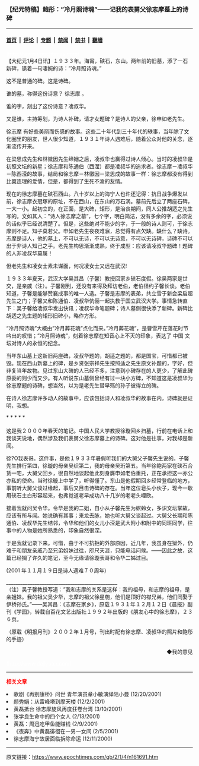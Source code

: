 ### 【纪元特稿】鲍彤：”冷月照诗魂”――记我的表舅父徐志摩墓上的诗碑　

---

#### [首页](../../../..?n161691) &nbsp;|&nbsp; [评论](../../../../../epoch-comment?n161691) &nbsp;|&nbsp; [专题](../../../../../epoch-special?n161691) &nbsp;|&nbsp; [禁闻](../../../../../epoch-news?n161691) &nbsp;|&nbsp; [禁书](../../../../../books?n161691) &nbsp;|&nbsp; [翻墙](https://github.com/gfw-breaker/nogfw/blob/master/README.md?n161691)


<div class="post_content" id="artbody" itemprop="articleBody">
 <!-- article content begin -->
 <p>
  <font color="#ffffff">
   (http://www.epochtimes.com)
  </font>
  <br/>
  【大纪元1月4日讯】１９３３年。海甯，硖石，东山。两年前的旧墓，添了一石新碑，镌着一句凄婉的诗：”冷月照诗魂。”
 </p>
 <p>
  这不是普通的碑。这是诗碑。
 </p>
 <p>
  谁的墓，称得这份诗意？
  <ok href="https://www.epochtimes.com/gb/tag/%E5%BE%90%E5%BF%97%E6%91%A9.html">
   徐志摩
  </ok>
  。
 </p>
 <p>
  谁的字，刻出了这份诗意？凌叔华。
 </p>
 <p>
  又是谁，主持筹划，为诗人补碑，请才女题碑？是诗人的父亲，徐申如老先生。
 </p>
 <p>
  <ok href="https://www.epochtimes.com/gb/tag/%E5%BE%90%E5%BF%97%E6%91%A9.html">
   徐志摩
  </ok>
  有好些美丽而伤感的故事。这些二十年代到三十年代的轶事，当年除了文化圈里的朋友，世人很少知道，１９３１年诗人遇难后，随着公众对他的关念，逐渐流传开来。
 </p>
 <p>
  在梁思成先生和林徽因先生缔姻之后，凌叔华也赢得过诗人倾心。当时的凌叔华是初照文坛的新星；徐志摩和陈通伯（西滢）都是凌叔华的追求者。徐志摩－凌叔华－陈西滢的故事，结局和徐志摩－林徽因－梁思成的故事一样：徐志摩都没有得到比翼连理的爱情，但是，都得到了生死不渝的友情。
 </p>
 <p>
  现在的徐志摩墓在硖石西山。八十岁以上的海宁人也许还记得：抗日战争爆发以前，徐志摩衣冠塚的原址，不在西山，在东山的万石涡。墓前先后立了两座石碑，一大一小。起初立的，在正面，是大碑，矩形，是治丧期间，同人公推胡适之先生写的。文如其人：”诗人徐志摩之墓”，七个字，明白简洁，没有多余的字，必须说的话似乎已经说清楚了。但是，这些绝对不能少的字，于一般的诗人则可，于徐志摩则不足。知子莫若父。申如老先生夜夜难寐，总觉得有点欠缺。缺什么？缺诗。志摩是诗人，他的墓上，不可以无诗，不可以无诗意，不可以无诗碑，诗碑不可以出于非诗人知己之手。老先生构思渐渐成熟，终于成型：应该请凌叔华题碑！题碑的人非凌叔华莫属！
 </p>
 <p>
  但老先生和凌女士素未谋面，何况凌女士又远在武汉!
 </p>
 <p>
  １９３３年夏天，武汉大学吴其昌（子馨）教授回家乡硖石度假。徐吴两家是世交，是亲戚（注）。子馨刚到，还没有来得及拜访老伯，老伯径约子馨长谈。老伯知道，子馨是能够赞襄成事的唯一人选。子馨是志摩的表弟，共立雪于新会梁启超先生之门；子馨又和陈通伯、凌叔华伉俪一起执教于国立武汉大学。事情急转直下：吴子馨给凌叔华发出快讯；凌叔华命笔题碑；诗人墓侧很快添了新碑。新碑比胡适之先生题的矩形旧碑小，略作方形。
 </p>
 <p>
  “冷月照诗魂”大概由”冷月葬花魂”点化而来。”冷月葬花魂”，是曹雪芹在落花时节吟出的叹惜；”冷月照诗魂”，刻着徐志摩在知音心上不灭的印象，表达了
  <ok href="/news/epochnews/home/_cn.html">
   中国
  </ok>
  文坛对诗人的永恒的纪念。
 </p>
 <p>
  当年东山墓上这新旧两座碑，凌叔华题的，胡适之题的，都是国宝，可惜都已被毁。现在西山新墓上的碑，是乡贤张宗祥先生按照适之先生原文补题的，字好，但非复当年故物。见过东山大碑的人已经不多，注意到小碑存在的人更少，了解此碑原委的则少而又少。有人听说东山墓侧曾经有过一块小方碑，不知道这是凌叔华为徐志摩题的诗碑，想当然，以为是老先生替早殇的孙子彼得立的碑。
 </p>
 <p>
  在诗人徐志摩许多动人的故事中，应该包括诗人和凌叔华的故事在内，诗碑就是证明，我想。
 </p>
 <p>
  *  *  *  *  *
  <br/>
  <br/>
  这是我２０００年春天的笔记。中国人民大学教授徐璇回乡扫墓，行前在电话上和我谈天说地，偶然涉及我们表舅父徐志摩墓上的诗碑。这对他是往事，对我却是新闻。
 </p>
 <p>
  徐?O我表哥。这件事，是他１９３３年暑假听我们的大舅父子馨先生说的。子馨先生排行第四，徐璇的母亲吴织第二，我的母亲吴珩第五。当年徐鲍两家在硖石合赁一宅，大舅父回乡，很自然地谈起他此刻身膺申如老伯重托，正在承担这一亦公亦私的使命。当时徐璇上中学了，听得懂了。东山是他假期回乡经常登临的地方，事前听大舅父谈过缘起，事后又目击诗碑的存在。当年这位皂头小伙子，现今一歇用硖石土白形容起来，也弗觉道老早成功八十几岁的老老头哩欧。
 </p>
 <p>
  接着我就问吴令华。令华是我的二姐，自小从子馨先生为螟蛉女，多识文坛掌故，应该有所与闻。她说确有其事；来龙去脉，她也听大舅父谈起过。大舅父长期和陈通伯、凌叔华先生结邻，令华和他们的女儿小滢是武大附小和附中的同班同学，往事中的人物是她所熟悉的，印象自然很深。
 </p>
 <p>
  于是我就记录下来。可惜，由于不可抗拒的外部原因，近几年，我虽身在狱外，仍难于和朋友亲戚乃至兄弟姐妹过往，咫尺天涯，只能电话问候。——因此之故，这篇已经搁了许久的笔记，至今无缘请徐璇表哥和令华二姊过目。
 </p>
 <p>
  (2001 年１１月１９日是诗人遇难７０周年)
 </p>
 <p>
  _______________________________________________
  <br/>
  （注）吴子馨教授写道：”我和志摩的关系是这样：我的祖母，和志摩的祖母，是亲姐妹。我的祖父吴少华，志摩的祖父徐星匏，他们是顶好的襟兄弟，他们同娶于伊桥孙氏。”――吴其昌：《志摩在家乡》，原载１９３１年１２月１２日《晨报》副刊《学园》，转载自百花文艺出版社１９９２年出版的《朋友心中的徐志摩》，２３６页。
 </p>
 <p>
  （原载《明报月刊》２００２年１月号，刊出时配有徐志摩、凌叔华的照片和鲍彤的手迹）
 </p>
 <div align="right">
  <ok href='mailto:comment@epochtimes.com?subject=评论文章读者反馈&amp;body=您好﹐我读了贵网站的文章《【纪元特稿】鲍彤："冷月照诗魂"――记我的表舅父徐志摩墓上的诗碑　》后﹐'>
   ◆我的意见
  </ok>
 </div>
 <p>
  <font color="#ffffff">
   (http://www.dajiyuan.com)
  </font>
 </p>
 <hr/>
 <p>
  <font color="red">
   <b>
    相关文章
   </b>
  </font>
  <br/>
 </p>
 <li>
  <ok href="newscontent.asp?id=158354" target="_blank">
   歌剧《再别康桥》问世 青年演员章小敏演绎陆小曼
  </ok>
  (12/20/2001)
  <li>
   <ok href="newscontent.asp?id=154007" target="_blank">
    颜秀娟：从雷峰塔到摩天楼
   </ok>
   (12/2/2001)
   <li>
    <ok href="newscontent.asp?id=56648" target="_blank">
     黄磊抵台 徐志摩旋风再度狂卷台湾
    </ok>
    (3/10/2001)
    <li>
     <ok href="newscontent.asp?id=46985" target="_blank">
      张学良生命中的四个女人
     </ok>
     (2/13/2001)
     <li>
      <ok href="newscontent.asp?id=45292" target="_blank">
       黄磊：周迅吃甲鱼能赚钱
      </ok>
      (2/9/2001)
      <li>
       <ok href="newscontent.asp?id=43688" target="_blank">
        《夜奔》中黄磊徘徊在一男一女间
       </ok>
       (2/5/2001)
       <li>
        <ok href="newscontent.asp?id=23657" target="_blank">
         徐志摩海宁故居面临拆除命运
        </ok>
        (12/11/2000)
        <br/>
        <!-- article content end -->
        <div id="below_article_ad">
        </div>
       </li>
      </li>
     </li>
    </li>
   </li>
  </li>
 </li>
</div>


---

原文链接：https://www.epochtimes.com/gb/2/1/4/n161691.htm